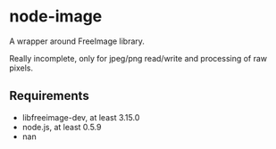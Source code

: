 node-image
==========
A wrapper around FreeImage library.

Really incomplete, only for jpeg/png read/write and processing of raw pixels.

Requirements
------------
- libfreeimage-dev, at least 3.15.0
- node.js, at least 0.5.9
- nan


